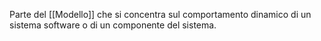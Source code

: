 Parte del [[Modello]] che si concentra sul comportamento dinamico di un sistema software o di un componente del sistema.